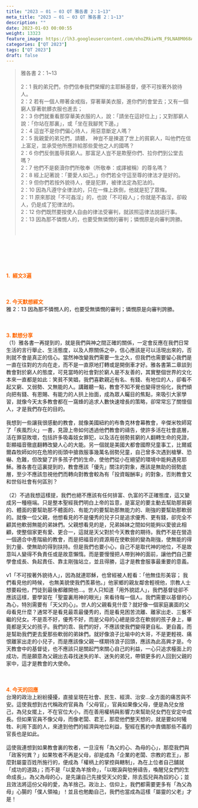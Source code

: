 ```yaml
---
title: "2023 – 01 – 03 QT 雅各書 2：1~13"
meta_title: "2023 – 01 – 03 QT 雅各書 2：1~13"
description: ""
date: 2023-01-03 00:00:55
weight: 13323
feature_image: https://lh3.googleusercontent.com/ehoZRkiwYN_F9LNA8M068AYxt73EavCZno-PD1cJRuf5BbSkQVUWr3gNEbt5kSs28Pb_Elg17kSrtf9ybWvojWoMV6I4tPM3vGRGDq6GkKkPdL2Gut4QAIw4-uykKUAtNiKgQKntvsU=w800
categories: ["QT 2023"]
tags: ["QT 2023"]
draft: false
---
```


<blockquote>雅各書 2：1~13<br />
<br />
2：1 我的弟兄們，你們信奉我們榮耀的主耶穌基督，便不可按著外貌待人。<br />
2：2 若有一個人帶著金戒指，穿著華美衣服，進你們的會堂去；又有一個窮人穿著骯髒衣服也進去；<br />
2：3 你們就重看那穿華美衣服的人，說：「請坐在這好位上」；又對那窮人說：「你站在那裏」，或「坐在我腳凳下邊。」<br />
2：4 這豈不是你們偏心待人，用惡意斷定人嗎？<br />
2：5 我親愛的弟兄們，請聽，　神豈不是揀選了世上的貧窮人，叫他們在信上富足，並承受他所應許給那些愛他之人的國嗎？<br />
2：6 你們反倒羞辱貧窮人。那富足人豈不是欺壓你們、拉你們到公堂去嗎？<br />
2：7 他們不是褻瀆你們所敬奉（所敬奉：或譯被稱）的尊名嗎？<br />
2：8 經上記著說：「要愛人如己。」你們若全守這至尊的律法才是好的。<br />
2：9 但你們若按外貌待人，便是犯罪，被律法定為犯法的。<br />
2：10 因為凡遵守全律法的，只在一條上跌倒，他就是犯了眾條。<br />
2：11 原來那說「不可姦淫」的，也說「不可殺人」；你就是不姦淫，卻殺人，仍是成了犯律法的。<br />
2：12 你們既然要按使人自由的律法受審判，就該照這律法說話行事。<br />
2：13 因為那不憐憫人的，也要受無憐憫的審判；憐憫原是向審判誇勝。<br />
<br />
&nbsp;</blockquote><br />
&nbsp;<br />
<br />
&nbsp;<br />
<br />
<span style="color: #ff6600;"><strong>1.  經文3遍</strong></span><br />
<br />
&nbsp;<br />
<br />
<span style="color: #ff6600;"><strong>2. 今天默想經文<br />
</strong></span>雅 2：13 因為那不憐憫人的，也要受無憐憫的審判；憐憫原是向審判誇勝。<br />
<br />
&nbsp;<br />
<br />
<strong><span style="color: #ff6600;">3. 默想分享<br />
</span></strong>（1）雅各書一再提到的，就是我們與神之間正確的關係，一定會反應在我們日常生活的言行舉止、生活態度，以及人際關係之中，信心應該是可以活現出來的，否則就不會是真正的信心。當然神改變我們需要一生之久，但我們也需要留心我們是一直在往對的方向在走，而不是一直原地打轉或是開倒車才好。雅各書第二章談到教會對於窮人的態度，可見當時的社會對於窮人是不友善的，其實整個世界的文化本來一直都是如此：笑貧不笑娼，我們喜歡親近有名、有錢、有地位的人，卻看不起又窮、又弱勢、又無能的人。講難聽一點，教會不知不覺也變得世俗化，我們傾向把有錢、有恩賜、有能力的人拱上抬面，成為眾人矚目的焦點，來吸引大家學習，就像今天太多教會都在一窩蜂的追求人數快速增長的策略，卻常常忘了關懷個人，才是我們存在的目的。<br />
<br />
我想到一些讓我很感動的教會，就像美國紐約的布魯克林會幕教會，辛傑米牧師寫了「疾風烈火」一書，見證上帝如何透過他們教會的禱告，使許多活在社會底層，活在罪惡敗壞，包括許多吸毒妓女罪犯，以及活在弱勢貧窮的人翻轉生命的見證，彰顯福音徹底翻轉改變人心的大能。另一個就是美國大都會國際兒童事工，比爾威爾森牧師如何在危險的街頭中搶救服事幾萬名弱勢兒童，自己曾多次遇到槍擊、恐嚇、危難，但改變了許多孩子們的生命，使他們從小在絕望的環境中能夠遇見耶穌。雅各書在這裏提到的，教會應該「優先」關注的對象，應該是無助的弱勢底層，至少不應該忽視他們而轉向對教會較為有「投資報酬率」的對象，否則教會又和世俗社會有何區別？<br />
<br />
（2）不過我想這樣提，我們也絕不應該有任何排富、仇富的不正確態度，這又變成另一種極端。只是整本聖經我們明白上帝的旨意，是富足的要主動去幫助那貧窮的、體面的要幫助那不體面的、有能力的要幫助那無能力的、剛強的要幫助那軟弱的。就像一位父親，他想看見的不是優秀的兒子只是追求優秀、更有錢，卻完全不顧其他軟弱無能的弟妹們。父親想看見的是，兄弟姊妹之間如何能夠以愛彼此相顧，使整個家更有愛、更合一，這就是天父對於今天教會的期待。我們不是在營造一個適合中產階級的教會，而是把福音的資源用在使軟弱的變為剛強，使無能的得到力量、使無助的得到扶持。但是我們也要小心，自己不是取代神的地位，不是故意叫人變得不負責任或是故意懶惰。而是要慢慢把人帶到神的面前，讓他們自己要學會成長、負起責任、靠主剛強站立，並且得勝，這才是教會服事最重要的意義。<br />
<br />
v1「不可按著外貌待人」，因為就連耶穌，也曾經被人輕看：「他無佳形美容； 我們看見他的時候， 也無美貌使我們羨慕他。」他家鄉的親友鄰舍輕視他，宗教人士想要殺他，門徒到最後都離開他…。世人只知道「用外貌認人」，我們基督徒卻不應該這樣，要學習在「聖靈裏用神的眼光」來看待每一個人。我們需要以基督的心為心，特別需要有「天父的心」。世人的父親看見什麼？就好像一個家庭裏面的父母看見什麼？通常不是看見最乖最優秀的，而是看見困苦流離、離家出走、三餐不繼的兒女。不是乖不好，優秀不好，而是父母的心總是掛念在軟弱的孩子身上，畢竟都是天父的孩子。我們的乖、我們的好，不應該使我們變得更自私、更自義，而是幫助我們更去愛那些軟弱的弟妹們。就好像浪子比喻中的大哥，不是更輕視、痛恨離家出走的小兒子，而是應該像父親一樣期待浪子回頭，應該為此高興才是。今天教會中的基督徒，也不應該只是關起門來關心自己的利益，一心只追求檯面上的成功，而是願意為父親出去尋找迷失的羊、迷失的弟兄，帶領更多的人回到父親的家中，這才是教會的大使命。<br />
<br />
&nbsp;<br />
<br />
<strong style="font-size: inherit;"><span style="color: #ff6600;">4. 今天的回應<br />
</span></strong>台灣的政治上紛紛擾擾，直接呈現在社會、民生、經濟、治安…全方面的痛苦與不安。這使我想到古代稱政府官員為「父母官」，官員如果像父母，便是為兒女捨己，為兒女擺上，不在官位大小，而在善用權柄與影響力來幫助兒女們在安定中成長。但如果官員不像父母，而像老闆、君王，那麼他們整天想的，就是要如何犧牲、利用下面的人，來達到他們的經濟與地位利益，聖經在舊約中責備那些不義的官長也是如此。<br />
<br />
這使我連想到如果教會裏的牧者，一旦沒有「為父的心、為母的心」，那麼我們與「政客何異？」如果牧者不再是父母，卻是成為「企業的老闆、宗教的君王」，那麼對屬靈百姓所施行的，便成為「權柄上的掌控與轄制」，為在上位者自己舖就「成功的道路」；而不是「以愛為羊捨命」，「以眼淚與劬勞禱告，喚醒兒女們的生命成長」。為父為母的心，是先讓自己先接受天父的愛，除去孤兒與為奴的心；並且效法將這份父母的愛，為羊捨己。政治上、信仰上，我們都需要更多有「為父為母」心腸的「僕人領袖」！並且也勉勵自己，我們也當成為這樣「屬靈的父老」才是！<br />
<br />
&nbsp;<br />
<br />
&nbsp;<br />
<br />
&nbsp;<br />
<br />
&nbsp;<br />
<br />
&nbsp;<br />
<br />
&nbsp;<br />
<div id="gtx-trans" style="position: absolute; left: -70px; top: 1505.28px;"><br />
<div class="gtx-trans-icon"></div><br />
</div>
        